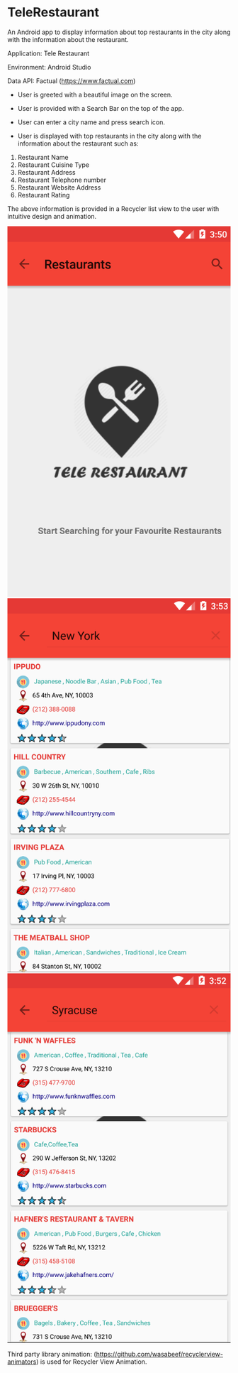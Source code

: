 # TeleRestaurant
An Android app to display information about top restaurants in the city along with the information about the restaurant.

Application: Tele Restaurant

Environment: Android Studio

Data API: Factual (https://www.factual.com)

- User is greeted with a beautiful image on the screen.

- User is provided with a Search Bar on the top of the app.

- User can enter a city name and press search icon.

- User is displayed with top restaurants in the city along with the information about the restaurant such as:

1. Restaurant Name
2. Restaurant Cuisine Type
3. Restaurant Address
4. Restaurant Telephone number
5. Restaurant Website Address
6. Restaurant Rating

The above information is provided in a Recycler list view to the user with intuitive design and animation.

![Alt Text](https://github.com/rahulmaddineni/TeleRestaurant/blob/master/screenshots/Home.PNG)
![Alt Text](https://github.com/rahulmaddineni/TeleRestaurant/blob/master/screenshots/NewYork.PNG)
![Alt Text](https://github.com/rahulmaddineni/TeleRestaurant/blob/master/screenshots/Syracuse.PNG)



Third party library animation: (https://github.com/wasabeef/recyclerview-animators) is used for Recycler View Animation.
